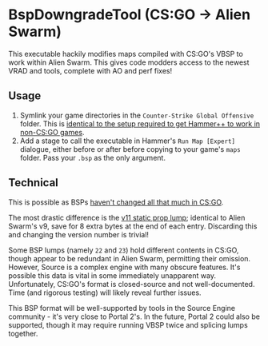 # BspDowngradeTool (CS:GO -> Alien Swarm)

This executable hackily modifies maps compiled with CS:GO's VBSP to work within Alien Swarm.
This gives code modders access to the newest VRAD and tools, complete with AO and perf fixes!

## Usage

1. Symlink your game directories in the `Counter-Strike Global Offensive` folder. This is [identical to the setup required to get Hammer++ to work in non-CS:GO games](https://steamcommunity.com/sharedfiles/filedetails/?id=2742731712).
2. Add a stage to call the executable in Hammer's `Run Map [Expert]` dialogue, either before or after before copying to your game's `maps` folder. Pass your `.bsp` as the only argument.

## Technical
This is possible as BSPs [haven't changed all that much in CS:GO](https://developer.valvesoftware.com/wiki/.bsp_(Source)#Versions).

The most drastic difference is the [v11 static prop lump](https://developer.valvesoftware.com/wiki/.bsp_(Source)#Static_props); identical to Alien Swarm's v9, save for 8 extra bytes at the end of each entry. Discarding this and changing the version number is trivial!

Some BSP lumps (namely `22` and `23`) hold different contents in CS:GO, though appear to be redundant in Alien Swarm, permitting their omission.
However, Source is a complex engine with many obscure features. It's possible this data is vital in some immediately unapparent way.
Unfortunately, CS:GO's format is closed-source and not well-documented. Time (and rigorous testing) will likely reveal further issues.

This BSP format will be well-supported by tools in the Source Engine community - it's very close to Portal 2's. In the future, Portal 2 could also be supported, though it may require running VBSP twice and splicing lumps together.